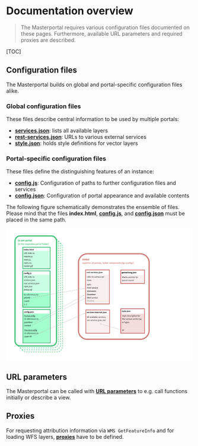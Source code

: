 # Documentation overview

>The Masterportal requires various configuration files documented on these pages. Furthermore, available URL parameters and required proxies are described.

[TOC]

## Configuration files

The Masterportal builds on global and portal-specific configuration files alike.

### Global configuration files

These files describe central information to be used by multiple portals:

* **[services.json](services.json.md)**: lists all available layers
* **[rest-services.json](rest-services.json.md)**: URLs to various external services
* **[style.json](style.json.md)**: holds style definitions for vector layers

### Portal-specific configuration files

These files define the distinguishing features of an instance:

* **[config.js](config.js.md)**: Configuration of paths to further configuration files and services
* **[config.json](config.json.md)**: Configuration of portal appearance and available contents

The following figure schematically demonstrates the ensemble of files. Please mind that the files **index.html**, **[config.js](config.js.md)**, and **[config.json](config.json.md)** must be placed in the same path.

![configOverview.png](configOverview.png)

## URL parameters

The Masterportal can be called with **[URL parameters](urlParameter.md)** to e.g. call functions initially or describe a view.

## Proxies

For requesting attribution information via `WMS GetFeatureInfo` and for loading WFS layers, **[proxies](proxies.md)** have to be defined.
